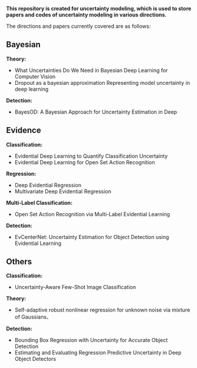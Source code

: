 **This repository is created for uncertainty modeling, which is used to store papers and codes of uncertainty modeling in various directions.**

The directions and papers currently covered are as follows:

## Bayesian

**Theory:**

- What Uncertainties Do We Need in Bayesian Deep Learning for Computer Vision
- Dropout as a bayesian approximation Representing model uncertainty in deep learning

**Detection:**

- BayesOD: A Bayesian Approach for Uncertainty Estimation in Deep

## Evidence

**Classification:**

- Evidential Deep Learning to Quantify Classification Uncertainty
- Evidential Deep Learning for Open Set Action Recognition

**Regression:**

- Deep Evidential Regression
- Multivariate Deep Evidential Regression

**Multi-Label Classification:**

- Open Set Action Recognition via Multi-Label Evidential Learning

**Detection:**

- EvCenterNet: Uncertainty Estimation for Object Detection using Evidential Learning

## Others

**Classification:**

- Uncertainty-Aware Few-Shot Image Classification

**Theory:**

- Self-adaptive robust nonlinear regression for unknown noise via mixture of Gaussians、

**Detection:**

- Bounding Box Regression with Uncertainty for Accurate Object Detection
- Estimating and Evaluating Regression Predictive Uncertainty in Deep Object Detectors